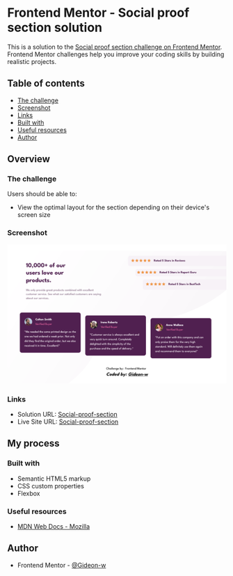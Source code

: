 # Frontend Mentor - Social proof section solution

This is a solution to the [Social proof section challenge on Frontend Mentor](https://www.frontendmentor.io/challenges/social-proof-section-6e0qTv_bA). Frontend Mentor challenges help you improve your coding skills by building realistic projects.

## Table of contents

- [The challenge](#the-challenge)
- [Screenshot](#screenshot)
- [Links](#links)
- [Built with](#built-with)
- [Useful resources](#useful-resources)
- [Author](#author)

## Overview

### The challenge

Users should be able to:

- View the optimal layout for the section depending on their device's screen size

### Screenshot

![](./Screenshot%202024-11-20%20at%2012-19-30%20Frontend%20Mentor%20Social%20proof%20section.png)

### Links

- Solution URL: [Social-proof-section](https://github.com/Gideon-w/Social-proof-section)
- Live Site URL: [Social-proof-section](https://gideon-w.github.io/Social-proof-section/)

## My process

### Built with

- Semantic HTML5 markup
- CSS custom properties
- Flexbox

### Useful resources

- [MDN Web Docs - Mozilla](https://developer.mozilla.org/en-US/)

## Author

- Frontend Mentor - [@Gideon-w](https://www.frontendmentor.io/profile/Gideon-w")
